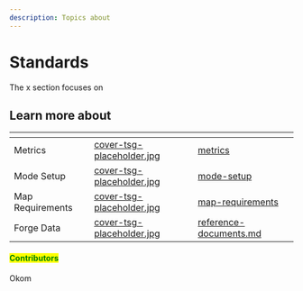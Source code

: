 ```yaml
---
description: Topics about
---
```


# Standards

The x section focuses on&#x20;



## Learn more about

<table data-view="cards"><thead><tr><th></th><th data-hidden data-card-cover data-type="files"></th><th data-hidden data-card-target data-type="content-ref"></th></tr></thead><tbody><tr><td>Metrics</td><td><a href="../../.gitbook/assets/cover-tsg-placeholder.jpg">cover-tsg-placeholder.jpg</a></td><td><a href="metrics/">metrics</a></td></tr><tr><td>Mode Setup</td><td><a href="../../.gitbook/assets/cover-tsg-placeholder.jpg">cover-tsg-placeholder.jpg</a></td><td><a href="mode-setup/">mode-setup</a></td></tr><tr><td>Map Requirements</td><td><a href="../../.gitbook/assets/cover-tsg-placeholder.jpg">cover-tsg-placeholder.jpg</a></td><td><a href="map-requirements/">map-requirements</a></td></tr><tr><td>Forge Data</td><td><a href="../../.gitbook/assets/cover-tsg-placeholder.jpg">cover-tsg-placeholder.jpg</a></td><td><a href="reference-documents.md">reference-documents.md</a></td></tr></tbody></table>



#### <mark style="color:green;">Contributors</mark>

Okom
